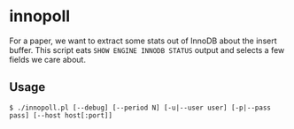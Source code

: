 innopoll
========

For a paper, we want to extract some stats out of InnoDB about the insert
buffer. This script eats `SHOW ENGINE INNODB STATUS` output and selects a
few fields we care about.

Usage
-----

    $ ./innopoll.pl [--debug] [--period N] [-u|--user user] [-p|--pass pass] [--host host[:port]]


